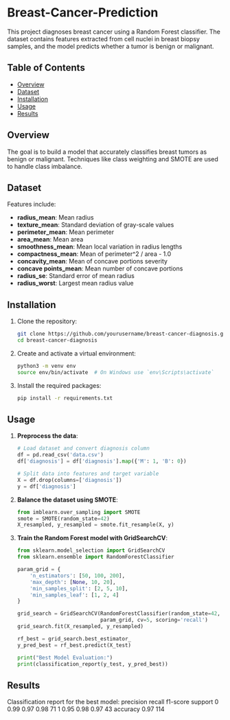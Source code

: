 # Breast-Cancer-Prediction
This project diagnoses breast cancer using a Random Forest classifier. The dataset contains features extracted from cell nuclei in breast biopsy samples, and the model predicts whether a tumor is benign or malignant.

## Table of Contents

- [Overview](#overview)
- [Dataset](#dataset)
- [Installation](#installation)
- [Usage](#usage)
- [Results](#results)

## Overview

The goal is to build a model that accurately classifies breast tumors as benign or malignant. Techniques like class weighting and SMOTE are used to handle class imbalance.

## Dataset

Features include:
- **radius_mean**: Mean radius
- **texture_mean**: Standard deviation of gray-scale values
- **perimeter_mean**: Mean perimeter
- **area_mean**: Mean area
- **smoothness_mean**: Mean local variation in radius lengths
- **compactness_mean**: Mean of perimeter^2 / area - 1.0
- **concavity_mean**: Mean of concave portions severity
- **concave points_mean**: Mean number of concave portions
- **radius_se**: Standard error of mean radius
- **radius_worst**: Largest mean radius value

## Installation

1. Clone the repository:
    ```bash
    git clone https://github.com/yourusername/breast-cancer-diagnosis.git
    cd breast-cancer-diagnosis
    ```

2. Create and activate a virtual environment:
    ```bash
    python3 -m venv env
    source env/bin/activate  # On Windows use `env\Scripts\activate`
    ```

3. Install the required packages:
    ```bash
    pip install -r requirements.txt
    ```

## Usage

1. **Preprocess the data**:
    ```python
    # Load dataset and convert diagnosis column
    df = pd.read_csv('data.csv')
    df['diagnosis'] = df['diagnosis'].map({'M': 1, 'B': 0})

    # Split data into features and target variable
    X = df.drop(columns=['diagnosis'])
    y = df['diagnosis']
    ```

2. **Balance the dataset using SMOTE**:
    ```python
    from imblearn.over_sampling import SMOTE
    smote = SMOTE(random_state=42)
    X_resampled, y_resampled = smote.fit_resample(X, y)
    ```

3. **Train the Random Forest model with GridSearchCV**:
    ```python
    from sklearn.model_selection import GridSearchCV
    from sklearn.ensemble import RandomForestClassifier

    param_grid = {
        'n_estimators': [50, 100, 200],
        'max_depth': [None, 10, 20],
        'min_samples_split': [2, 5, 10],
        'min_samples_leaf': [1, 2, 4]
    }

    grid_search = GridSearchCV(RandomForestClassifier(random_state=42, class_weight='balanced'), 
                               param_grid, cv=5, scoring='recall')
    grid_search.fit(X_resampled, y_resampled)

    rf_best = grid_search.best_estimator_
    y_pred_best = rf_best.predict(X_test)

    print("Best Model Evaluation:")
    print(classification_report(y_test, y_pred_best))
    ```

## Results

Classification report for the best model:
          precision    recall  f1-score   support
       0       0.99      0.97      0.98        71
       1       0.95      0.98      0.97        43
accuracy                           0.97       114

